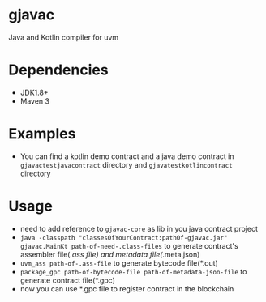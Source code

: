 # gjavac

Java and Kotlin compiler for uvm

# Dependencies

* JDK1.8+
* Maven 3

# Examples

* You can find a kotlin demo contract and a java demo contract in `gjavactestjavacontract` directory and `gjavatestkotlincontract` directory

# Usage

* need to add reference to `gjavac-core` as lib in you java contract project
* `java -classpath "classesOfYourContract:pathOf-gjavac.jar" gjavac.MainKt path-of-need-.class-files` to generate contract's assembler file(*.ass file) and metadata file(*.meta.json)
* `uvm_ass path-of-.ass-file` to generate bytecode file(*.out)
* `package_gpc path-of-bytecode-file path-of-metadata-json-file` to generate contract file(*.gpc)
* now you can use *.gpc file to register contract in the blockchain
